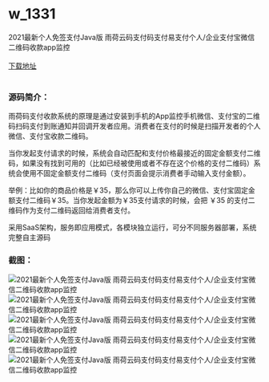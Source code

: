 # w_1331
2021最新个人免签支付Java版 雨荷云码支付码支付易支付个人/企业支付宝微信二维码收款app监控
<br/></br>
[下载地址](https://www.uuid2.com/1331.html "下载地址")
<br/></br>
<h3>源码简介：</h3>
<p>雨荷码支付收款系统的原理是通过安装到手机的App监控手机微信、支付宝的二维码扫码支付到账通知并回调开发者应用。消费者在支付的时候是扫描开发者的个人微信、支付宝收款二维码。<p>
<p>当你发起支付请求的时候，系统会自动匹配和支付价格最接近的固定金额支付二维码，如果没有找到可用的（比如已经被使用或者不存在这个价格的支付二维码）系统会使用不固定金额支付二维码（支付页面会提示消费者手动输入支付金额）。<p>
<p>举例：比如你的商品价格是￥35，那么你可以上传你自己的微信、支付宝固定金额支付二维码￥35。当你发起金额为￥35支付请求的时候，会把 ￥35 的支付二维码作为支付二维码返回给消费者支付。<p>
<p>采用SaaS架构，服务即应用模式，各模块独立运行，可分不同服务器部署，系统完整自主源码<p>
<p> <p>
<h3>截图：</h3>
<img src="https://www.uuid2.com/wp-content/uploads/img/202107/2db2c0d500.png" alt="2021最新个人免签支付Java版 雨荷云码支付码支付易支付个人/企业支付宝微信二维码收款app监控"><img src="https://www.uuid2.com/wp-content/uploads/img/202107/fc15d68181.png" alt="2021最新个人免签支付Java版 雨荷云码支付码支付易支付个人/企业支付宝微信二维码收款app监控"><img src="https://www.uuid2.com/wp-content/uploads/img/202107/2db2c0d500.png" alt="2021最新个人免签支付Java版 雨荷云码支付码支付易支付个人/企业支付宝微信二维码收款app监控"><img src="https://www.uuid2.com/wp-content/uploads/img/202107/2396d63573.png" alt="2021最新个人免签支付Java版 雨荷云码支付码支付易支付个人/企业支付宝微信二维码收款app监控"><img src="https://www.uuid2.com/wp-content/uploads/img/202107/2396d63280.png" alt="2021最新个人免签支付Java版 雨荷云码支付码支付易支付个人/企业支付宝微信二维码收款app监控">
